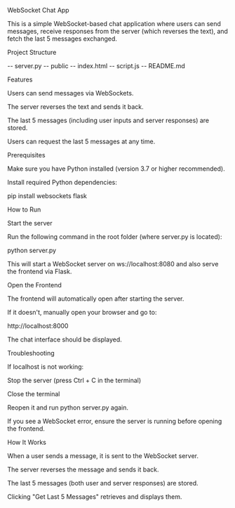 WebSocket Chat App

This is a simple WebSocket-based chat application where users can send messages, receive responses from the server (which reverses the text), and fetch the last 5 messages exchanged.

Project Structure

-- server.py
-- public
   -- index.html
   -- script.js
-- README.md

Features

Users can send messages via WebSockets.

The server reverses the text and sends it back.

The last 5 messages (including user inputs and server responses) are stored.

Users can request the last 5 messages at any time.

Prerequisites

Make sure you have Python installed (version 3.7 or higher recommended).

Install required Python dependencies:

pip install websockets flask

How to Run

Start the server

Run the following command in the root folder (where server.py is located):

python server.py

This will start a WebSocket server on ws://localhost:8080 and also serve the frontend via Flask.

Open the Frontend

The frontend will automatically open after starting the server.

If it doesn't, manually open your browser and go to:

http://localhost:8000

The chat interface should be displayed.

Troubleshooting

If localhost is not working:

Stop the server (press Ctrl + C in the terminal)

Close the terminal

Reopen it and run python server.py again.

If you see a WebSocket error, ensure the server is running before opening the frontend.

How It Works

When a user sends a message, it is sent to the WebSocket server.

The server reverses the message and sends it back.

The last 5 messages (both user and server responses) are stored.

Clicking "Get Last 5 Messages" retrieves and displays them.